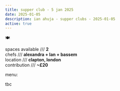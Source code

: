 ```yaml
---
title: supper club - 5 jan 2025
date: 2025-01-05
description: ian ahuja - supper clubs - 2025-01-05
active: true
---
```

🍽️

spaces available /// **2**  
chefs /// **alexandra + Ian + bassem**  
location /// **clapton, london**  
contribution /// **~£20**

menu:

tbc